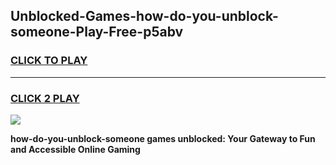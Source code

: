 
## Unblocked-Games-how-do-you-unblock-someone-Play-Free-p5abv
<h3>
<a href="https://premium76.site?title=how-do-you-unblock-someone&ref=18A1">CLICK TO PLAY</a></h3>
<hr>

<h3>
<a href="https://premium76.site?title=how-do-you-unblock-someone&ref=18A1">CLICK 2 PLAY</a>
  
</h3>

<a href="https://premium76.site?title=how-do-you-unblock-someone&ref=18A1"><img src="https://clearcache.store/games.png"></a>


**how-do-you-unblock-someone games unblocked: Your Gateway to Fun and Accessible Online Gaming**
